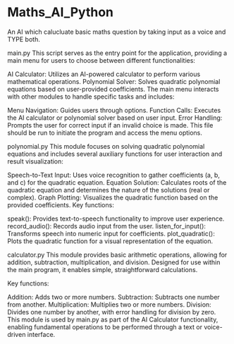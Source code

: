 # Maths_AI_Python
An AI which calucluate basic maths question by taking input as a voice and TYPE both.

main.py
This script serves as the entry point for the application, providing a main menu for users to choose between different functionalities:

AI Calculator: Utilizes an AI-powered calculator to perform various mathematical operations.
Polynomial Solver: Solves quadratic polynomial equations based on user-provided coefficients.
The main menu interacts with other modules to handle specific tasks and includes:

Menu Navigation: Guides users through options.
Function Calls: Executes the AI calculator or polynomial solver based on user input.
Error Handling: Prompts the user for correct input if an invalid choice is made.
This file should be run to initiate the program and access the menu options.

polynomial.py
This module focuses on solving quadratic polynomial equations and includes several auxiliary functions for user interaction and result visualization:

Speech-to-Text Input: Uses voice recognition to gather coefficients (a, b, and c) for the quadratic equation.
Equation Solution: Calculates roots of the quadratic equation and determines the nature of the solutions (real or complex).
Graph Plotting: Visualizes the quadratic function based on the provided coefficients.
Key functions:

speak(): Provides text-to-speech functionality to improve user experience.
record_audio(): Records audio input from the user.
listen_for_input(): Transforms speech into numeric input for coefficients.
plot_quadratic(): Plots the quadratic function for a visual representation of the equation.

calculator.py
This module provides basic arithmetic operations, allowing for addition, subtraction, multiplication, and division. Designed for use within the main program, it enables simple, straightforward calculations.

Key functions:

Addition: Adds two or more numbers.
Subtraction: Subtracts one number from another.
Multiplication: Multiplies two or more numbers.
Division: Divides one number by another, with error handling for division by zero.
This module is used by main.py as part of the AI Calculator functionality, enabling fundamental operations to be performed through a text or voice-driven interface.
